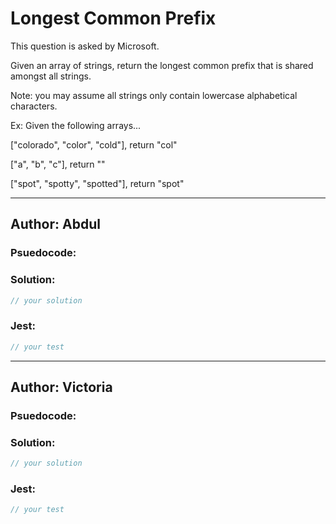 # Longest Common Prefix

This question is asked by Microsoft. 

Given an array of strings, return the longest common prefix 
that is shared amongst all strings.

Note: you may assume all strings only contain lowercase alphabetical characters.

Ex: Given the following arrays...

["colorado", "color", "cold"], return "col"

["a", "b", "c"], return ""

["spot", "spotty", "spotted"], return "spot"


---

## Author: Abdul

### Psuedocode:


### Solution:

```js
// your solution
```

### Jest:

```js
// your test
```

---
## Author: Victoria

### Psuedocode:

### Solution:

```js
// your solution
```

### Jest:

```js
// your test
```
